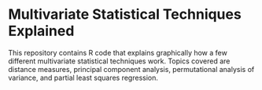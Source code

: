 # Multivariate Statistical Techniques Explained

This repository contains R code that explains graphically how a few different multivariate statistical techniques work. Topics covered are distance measures, principal component analysis, permutational analysis of variance, and partial least squares regression.
